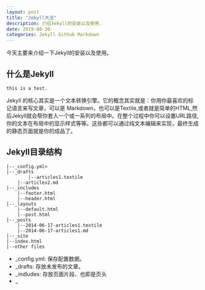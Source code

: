 ```yaml
---
layout: post
title: "Jekyll大法"
description: 介绍Jekyll的安装以及使用.
date: 2019-08-30
categories: Jekyll Github Markdown
---
```


今天主要来介绍一下Jekyll的安装以及使用。

## 什么是Jekyll

	this is a test.

Jekyll 的核心其实是一个文本转换引擎。它的概念其实就是：你用你最喜欢的标记语言来写文章，可以是 Markdown，也可以是Textile,或者就是简单的HTML,然后Jekyll就会帮你套入一个或一系列的布局中。在整个过程中你可以设置URL路径, 你的文本在布局中的显示样式等等。这些都可以通过纯文本编辑来实现，最终生成的静态页面就是你的成品了。

## Jekyll目录结构

```
|--_config.yml>
|--_drafts
        |--articles1.textile
    |--articles2.md
|--_includes
    |--footer.html
    |--header.html
|--_layouts
    |--default.html
    |--post.html
|--_posts
    |--2014-06-17-articles1.textile
    |--2014-06-17-articles1.md
|--_site
|--index.html
|--other files
```
- _config.yml: 保存配置数据。<br>
- _drafts: 存放未发布的文章。<br>
- _indludes: 存放页面片段、也即是页头<br>
- _